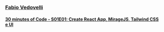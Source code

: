 ### [Fabio Vedovelli](https://www.youtube.com/channel/UC1PUtdA_NktdtmRpF_UGG_w)

#### [30 minutes of Code - S01E01: Create React App, MirageJS, Tailwind CSS e UI](https://github.com/marcelosperalta/study_react/tree/master/course_vedovelli/01e01)